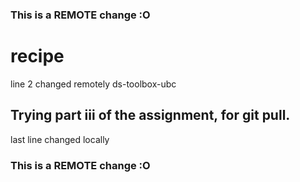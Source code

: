 ### This is a REMOTE change :O
# recipe
line 2 changed remotely
ds-toolbox-ubc


## Trying part iii of the assignment, for git pull.
last line changed locally
### This is a REMOTE change :O
